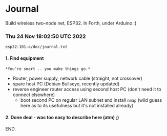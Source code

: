 # Journal

Build wireless two-node net, ESP32.  In Forth,  under Arduino ;)

### Thu 24 Nov 18:02:50 UTC 2022

`esp32-101-a/doc/journal.txt`

#### 1. Find equipment

    *You're smart .. you make things go.*

 * Router, power supply, network cable (straight, not crossover)
 * spare host PC (Debian Bullseye, recently updated)
 * reverse engineer router access using second host PC (don't need it to connect elsewhere)
   * boot second PC on regular LAN subnet and install `nmap` (wild guess here as to its usefulness but it's not installed already)

#### 2. Done deal - was too easy to describe here (atm) ;)

END.
